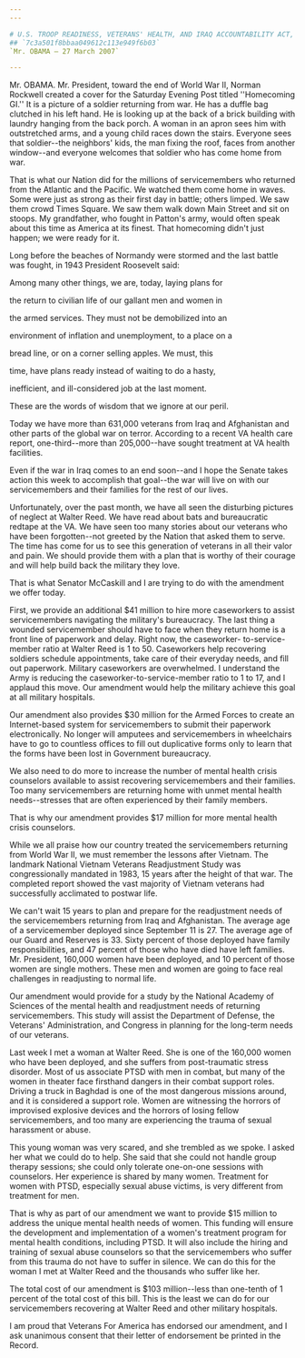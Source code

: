 ```yaml
---
---

# U.S. TROOP READINESS, VETERANS' HEALTH, AND IRAQ ACCOUNTABILITY ACT,
## `7c3a501f8bbaa049612c113e949f6b03`
`Mr. OBAMA — 27 March 2007`

---
```



Mr. OBAMA. Mr. President, toward the end of World War II, Norman 
Rockwell created a cover for the Saturday Evening Post titled 
''Homecoming GI.'' It is a picture of a soldier returning from war. He 
has a duffle bag clutched in his left hand. He is looking up at the 
back of a brick building with laundry hanging from the back porch. A 
woman in an apron sees him with outstretched arms, and a young child 
races down the stairs. Everyone sees that soldier--the neighbors' kids, 
the man fixing the roof, faces from another window--and everyone 
welcomes that soldier who has come home from war.

That is what our Nation did for the millions of servicemembers who 
returned from the Atlantic and the Pacific. We watched them come home 
in waves. Some were just as strong as their first day in battle; others 
limped. We saw them crowd Times Square. We saw them walk down Main 
Street and sit on stoops. My grandfather, who fought in Patton's army, 
would often speak about this time as America at its finest. That 
homecoming didn't just happen; we were ready for it.

Long before the beaches of Normandy were stormed and the last battle 
was fought, in 1943 President Roosevelt said:




 Among many other things, we are, today, laying plans for 


 the return to civilian life of our gallant men and women in 


 the armed services. They must not be demobilized into an 


 environment of inflation and unemployment, to a place on a 


 bread line, or on a corner selling apples. We must, this 


 time, have plans ready instead of waiting to do a hasty, 


 inefficient, and ill-considered job at the last moment.


These are the words of wisdom that we ignore at our peril.

Today we have more than 631,000 veterans from Iraq and Afghanistan 
and other parts of the global war on terror. According to a recent VA 
health care report, one-third--more than 205,000--have sought treatment 
at VA health facilities.

Even if the war in Iraq comes to an end soon--and I hope the Senate 
takes action this week to accomplish that goal--the war will live on 
with our servicemembers and their families for the rest of our lives.

Unfortunately, over the past month, we have all seen the disturbing 
pictures of neglect at Walter Reed. We have read about bats and 
bureaucratic redtape at the VA. We have seen too many stories about our 
veterans who have been forgotten--not greeted by the Nation that asked 
them to serve. The time has come for us to see this generation of 
veterans in all their valor and pain. We should provide them with a 
plan that is worthy of their courage and will help build back the 
military they love.

That is what Senator McCaskill and I are trying to do with the 
amendment we offer today.

First, we provide an additional $41 million to hire more caseworkers 
to assist servicemembers navigating the military's bureaucracy. The 
last thing a wounded servicemember should have to face when they return 
home is a front line of paperwork and delay. Right now, the caseworker-
to-service-member ratio at Walter Reed is 1 to 50. Caseworkers help 
recovering soldiers schedule appointments, take care of their everyday 
needs, and fill out paperwork. Military caseworkers are overwhelmed. I 
understand the Army is reducing the caseworker-to-service-member ratio 
to 1 to 17, and I applaud this move. Our amendment would help the 
military achieve this goal at all military hospitals.

Our amendment also provides $30 million for the Armed Forces to 
create an Internet-based system for servicemembers to submit their 
paperwork electronically. No longer will amputees and servicemembers in 
wheelchairs have to go to countless offices to fill out duplicative 
forms only to learn that the forms have been lost in Government 
bureaucracy.

We also need to do more to increase the number of mental health 
crisis counselors available to assist recovering servicemembers and 
their families. Too many servicemembers are returning home with unmet 
mental health needs--stresses that are often experienced by their 
family members.


That is why our amendment provides $17 million for more mental health 
crisis counselors.

While we all praise how our country treated the servicemembers 
returning from World War II, we must remember the lessons after 
Vietnam. The landmark National Vietnam Veterans Readjustment Study was 
congressionally mandated in 1983, 15 years after the height of that 
war. The completed report showed the vast majority of Vietnam veterans 
had successfully acclimated to postwar life.

We can't wait 15 years to plan and prepare for the readjustment needs 
of the servicemembers returning from Iraq and Afghanistan. The average 
age of a servicemember deployed since September 11 is 27. The average 
age of our Guard and Reserves is 33. Sixty percent of those deployed 
have family responsibilities, and 47 percent of those who have died 
have left families. Mr. President, 160,000 women have been deployed, 
and 10 percent of those women are single mothers. These men and women 
are going to face real challenges in readjusting to normal life.


Our amendment would provide for a study by the National Academy of 
Sciences of the mental health and readjustment needs of returning 
servicemembers. This study will assist the Department of Defense, the 
Veterans' Administration, and Congress in planning for the long-term 
needs of our veterans.

Last week I met a woman at Walter Reed. She is one of the 160,000 
women who have been deployed, and she suffers from post-traumatic 
stress disorder. Most of us associate PTSD with men in combat, but many 
of the women in theater face firsthand dangers in their combat support 
roles. Driving a truck in Baghdad is one of the most dangerous missions 
around, and it is considered a support role. Women are witnessing the 
horrors of improvised explosive devices and the horrors of losing 
fellow servicemembers, and too many are experiencing the trauma of 
sexual harassment or abuse.

This young woman was very scared, and she trembled as we spoke. I 
asked her what we could do to help. She said that she could not handle 
group therapy sessions; she could only tolerate one-on-one sessions 
with counselors. Her experience is shared by many women. Treatment for 
women with PTSD, especially sexual abuse victims, is very different 
from treatment for men.

That is why as part of our amendment we want to provide $15 million 
to address the unique mental health needs of women. This funding will 
ensure the development and implementation of a women's treatment 
program for mental health conditions, including PTSD. It will also 
include the hiring and training of sexual abuse counselors so that the 
servicemembers who suffer from this trauma do not have to suffer in 
silence. We can do this for the woman I met at Walter Reed and the 
thousands who suffer like her.

The total cost of our amendment is $103 million--less than one-tenth 
of 1 percent of the total cost of this bill. This is the least we can 
do for our servicemembers recovering at Walter Reed and other military 
hospitals.

I am proud that Veterans For America has endorsed our amendment, and 
I ask unanimous consent that their letter of endorsement be printed in 
the Record.